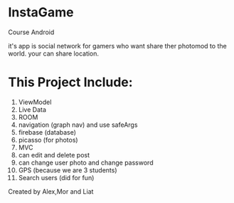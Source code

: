 # InstaGame

Course Android

it's app is social network for gamers who want share ther photomod
to the world.
your can share location.

# This Project Include:
1) ViewModel
2) Live Data
3) ROOM
4) navigation (graph nav) and use safeArgs
5) firebase (database)
6) picasso (for photos)
7) MVC
8) can edit and delete post
9) can change user photo and change password
10) GPS (because we are 3 students)
11) Search users (did for fun)


Created by Alex,Mor and Liat
